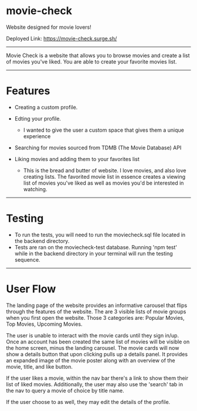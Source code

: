 # movie-check
 Website designed for movie lovers!

Deployed Link: https://movie-check.surge.sh/

------------

Movie Check is a website that allows you to browse movies and create a list of movies you've liked. You are able to create your favorite movies list. 

------------

# Features

 - Creating a custom profile. 
 - Edting your profile. 
    - I wanted to give the user a custom space that gives them a unique experience
  
 - Searching for movies sourced from TDMB (The Movie Database) API
 - Liking movies and adding them to your favorites list
    - This is the bread and butter of website. I love movies, and also love creating lists. The favorited movie list in essence creates a viewing list of movies you've liked as well as movies you'd be interested in watching. 

-----------

# Testing

- To run the tests, you will need to run the moviecheck.sql file located in the backend directory.
- Tests are ran on the moviecheck-test database. Running 'npm test' while in the backend directory in your terminal will run the testing sequence. 

-----------

# User Flow

The landing page of the website provides an informative carousel that flips through the features of the website. The are 3 visible lists of movie groups when you first open the website. Those 3 categories are: Popular Movies, Top Movies, Upcoming Movies.

The user is unable to interact with the movie cards until they sign in/up. Once an account has been created the same list of movies will be visible on the home screen, minus the landing carousel. The movie cards will now show a details button that upon clicking pulls up a details panel. It provides an expanded image of the movie poster along with an overview of the movie, title, and like button. 

If the user likes a movie, within the nav bar there's a link to show them their list of liked movies. Additionally, the user may also use the 'search' tab in the nav to query a movie of choice by title name. 

If the user choose to as well, they may edit the details of the profile. 
